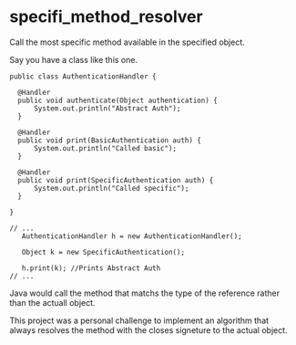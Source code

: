 # specifi_method_resolver
Call the most specific method available in the specified object. 

Say you have a class like this one.

    public class AuthenticationHandler {

      @Handler
      public void authenticate(Object authentication) {
          System.out.println("Abstract Auth");
      }

      @Handler
      public void print(BasicAuthentication auth) {
          System.out.println("Called basic");
      }

      @Handler
      public void print(SpecificAuthentication auth) {
          System.out.println("Called specific");
      }

    }
    
    // ...
       AuthenticationHandler h = new AuthenticationHandler();
       
       Object k = new SpecificAuthentication();
       
       h.print(k); //Prints Abstract Auth
    // ...
    
Java would call the method that matchs the type of the reference rather than the actuall object. 

This project was a personal challenge to implement an algorithm that always resolves the method with the closes signeture to the actual object. 
